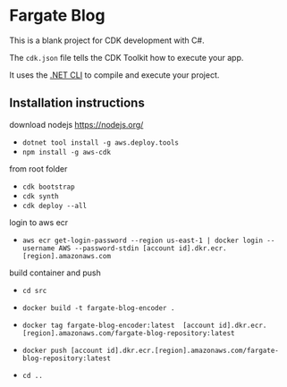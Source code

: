 # Fargate Blog

This is a blank project for CDK development with C#.

The `cdk.json` file tells the CDK Toolkit how to execute your app.

It uses the [.NET CLI](https://docs.microsoft.com/dotnet/articles/core/) to compile and execute your project.

## Installation instructions

download nodejs
https://nodejs.org/
* `dotnet tool install -g aws.deploy.tools`
* `npm install -g aws-cdk`

from root folder
* `cdk bootstrap`
* `cdk synth`
* `cdk deploy --all`
	
login to aws ecr
* `aws ecr get-login-password --region us-east-1 | docker login --username AWS --password-stdin [account id].dkr.ecr.[region].amazonaws.com`
	
build container and push
* `cd src`
* `docker build -t fargate-blog-encoder .`
	
* `docker tag fargate-blog-encoder:latest  [account id].dkr.ecr.[region].amazonaws.com/fargate-blog-repository:latest`
	
* `docker push [account id].dkr.ecr.[region].amazonaws.com/fargate-blog-repository:latest`
	
* `cd ..`